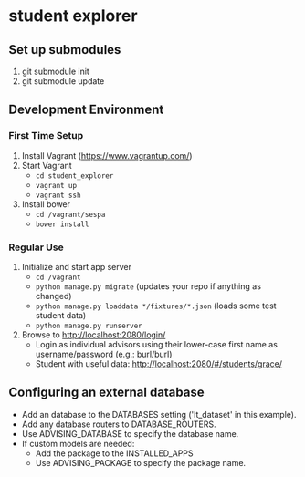# student explorer #

## Set up submodules ##
1. git submodule init
2. git submodule update

## Development Environment ##

### First Time Setup ###
1. Install Vagrant (https://www.vagrantup.com/)
2. Start Vagrant
   - `cd student_explorer`
   - `vagrant up`
   - `vagrant ssh`
3. Install bower
   - `cd /vagrant/sespa`
   - `bower install`

### Regular Use ###
1. Initialize and start app server
    - `cd /vagrant`
    - `python manage.py migrate` (updates your repo if anything as changed)
    - `python manage.py loaddata */fixtures/*.json` (loads some test student data)
    - `python manage.py runserver`
2. Browse to [http://localhost:2080/login/](http://localhost:2080/login/)
    - Login as individual advisors using their lower-case first name as username/password (e.g.: burl/burl)
    - Student with useful data: [http://localhost:2080/#/students/grace/](http://localhost:2080/#/students/grace/)

## Configuring an external database ##
- Add an database to the DATABASES setting ('lt_dataset' in this example).
- Add any database routers to DATABASE_ROUTERS.
- Use ADVISING_DATABASE to specify the database name.
- If custom models are needed:
    - Add the package to the INSTALLED_APPS
    - Use ADVISING_PACKAGE to specify the package name.
